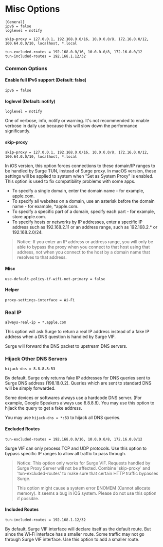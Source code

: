 # Misc Options

```
[General]
ipv6 = false
loglevel = notify

skip-proxy = 127.0.0.1, 192.168.0.0/16, 10.0.0.0/8, 172.16.0.0/12, 100.64.0.0/10, localhost, *.local

tun-excluded-routes = 192.168.0.0/16, 10.0.0.0/8, 172.16.0.0/12
tun-included-routes = 192.168.1.12/32
```

### Common Options

#### Enable full IPv6 support (Default: false)

`ipv6 = false`

#### loglevel (Default: notify)

`loglevel = notify`

One of verbose, info, notify or warning. It's not recommended to enable verbose in daily use because this will slow down the performance significantly.

#### skip-proxy

`skip-proxy = 127.0.0.1, 192.168.0.0/16, 10.0.0.0/8, 172.16.0.0/12, 100.64.0.0/10, localhost, *.local`

In iOS version, this option forces connections to these domain/IP ranges to be handled by Surge TUN, instead of Surge proxy. In macOS version, these settings will be applied to system when "Set as System Proxy" is enabled. This option is used to fix compatibility problems with some apps.

* To specify a single domain, enter the domain name - for example, apple.com.
* To specify all websites on a domain, use an asterisk before the domain name - for example, *apple.com.
* To specify a specific part of a domain, specify each part - for example, store.apple.com.
* To specify hosts or networks by IP addresses, enter a specific IP address such as 192.168.2.11 or an address range, such as 192.168.2.* or 192.168.2.0/24.

> Notice: If you enter an IP address or address range, you will only be able to bypass the proxy when you connect to that host using that address, not when you connect to the host by a domain name that resolves to that address.


#### Misc

```
use-default-policy-if-wifi-not-primary = false
```

#### Helper

```
proxy-settings-interface = Wi-Fi
```

### Real IP

```
always-real-ip = *.apple.com
```

This option will ask Surge to return a real IP address instead of a fake IP address when a DNS question is handled by Surge VIF.

Surge will forward the DNS packet to upstream DNS servers.

### Hijack Other DNS Servers

`hijack-dns = 8.8.8.8:53`

By default, Surge only returns fake IP addresses for DNS queries sent to Surge DNS address (198.18.0.2). Queries which are sent to standard DNS will be simply forwarded.

Some devices or softwares always use a hardcode DNS server. (For example, Google Speakers always use 8.8.8.8). You may use this option to hijack the query to get a fake address.

You may use `hijack-dns = *:53` to hijack all DNS queries.

#### Excluded Routes

`tun-excluded-routes = 192.168.0.0/16, 10.0.0.0/8, 172.16.0.0/12`

Surge VIF can only process TCP and UDP protocols. Use this option to bypass specific IP ranges to allow all traffic to pass through.

> Notice: This option only works for Surge VIF. Requests handled by Surge Proxy Server will not be affected. Combine 'skip-proxy' and 'tun-excluded-routes' to make sure that certain HTTP traffic bypasses Surge.
> 
> This option might cause a system error ENOMEM (Cannot allocate memory). It seems a bug in iOS system. Please do not use this option if possible.

#### Included Routes

`tun-included-routes = 192.168.1.12/32`

By default, Surge VIF interface will declare itself as the default route. But since the Wi-Fi interface has a smaller route. Some traffic may not go through Surge VIF interface. Use this option to add a smaller route.

